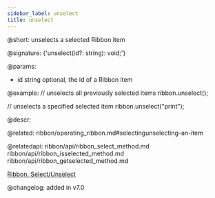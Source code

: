 ```yaml
---
sidebar_label: unselect
title: unselect
---          
```


@short: unselects a selected Ribbon item

@signature: {'unselect(id?: string): void;'}

@params:
- id	string  optional, the id of a Ribbon item

@example:
// unselects all previously selected items
ribbon.unselect();
 
// unselects a specified selected item
ribbon.unselect("print");



@descr:

@related: ribbon/operating_ribbon.md#selectingunselecting-an-item

@relatedapi:
ribbon/api/ribbon_select_method.md
ribbon/api/ribbon_isselected_method.md
ribbon/api/ribbon_getselected_method.md

[Ribbon. Select/Unselect](https://snippet.dhtmlx.com/0vy8uk4s)

@changelog:
added in v7.0

